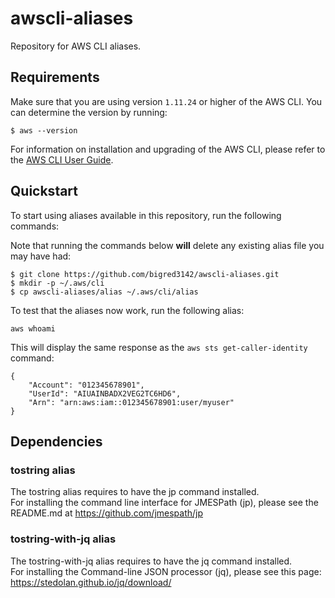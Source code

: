 # awscli-aliases
Repository for AWS CLI aliases.

## Requirements

Make sure that you are using version ``1.11.24`` or higher of the AWS CLI.
You can determine the version by running:
```
$ aws --version
```

For information on installation and upgrading of the AWS CLI, please refer
to the [AWS CLI User Guide](http://docs.aws.amazon.com/cli/latest/userguide/installing.html).


## Quickstart

To start using aliases available in this repository, run the following
commands:

Note that running the commands below **will** delete any existing alias
file you may have had:

```
$ git clone https://github.com/bigred3142/awscli-aliases.git
$ mkdir -p ~/.aws/cli
$ cp awscli-aliases/alias ~/.aws/cli/alias
```

To test that the aliases now work, run the following alias:
```
aws whoami
```

This will display the same response as the ``aws sts get-caller-identity``
command:
```
{
    "Account": "012345678901",
    "UserId": "AIUAINBADX2VEG2TC6HD6",
    "Arn": "arn:aws:iam::012345678901:user/myuser"
}
```

## Dependencies

### tostring alias
The tostring alias requires to have the jp command installed.  
For installing the command line interface for JMESPath (jp), please see the README.md at https://github.com/jmespath/jp

### tostring-with-jq alias
The tostring-with-jq alias requires to have the jq command installed.  
For installing the Command-line JSON processor (jq), please see this page: https://stedolan.github.io/jq/download/
